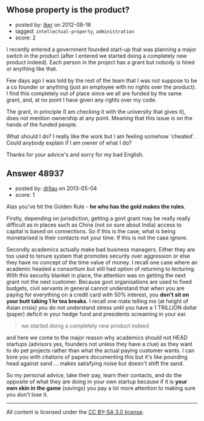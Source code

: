 ## Whose property is the product?

- posted by: [Iker](https://stackexchange.com/users/-1/19273-iker) on 2012-08-16
- tagged: `intellectual-property`, `administration`
- score: 2

I recently entered a government founded start-up that was planning a major switch in the product (after I entered we started doing a completely new product indeed). Each person in the project has a grant but nobody is hired or anything like that.

Few days ago I was told by the rest of the team that I was not suppose to be a co founder or anything (just an employee with no rights over the product). I find this completely out of place since we all are funded by the same grant, and, at no point I have given any rights over my code.

The grant, in principle (I am checking it with the university that gives it), does not mention ownership at any point. Meaning that this issue is on the hands of the funded people.

What should I do? I really like the work but I am feeling somehow 'cheated'. Could anybody explain if I am owner of what I do?

Thanks for your advice's and sorry for my bad English.  


## Answer 48937

- posted by: [drllau](https://stackexchange.com/users/-1/26055-drllau) on 2013-05-04
- score: 1

Alas you've hit the Golden Rule - **he who has the gold makes the rules**. 

Firstly, depending on jurisdiction, getting a govt grant may be really really difficult as in places such as China (not so sure about India) access to capital is based on connections. So if this is the case, what is being monetarised is their contacts not your time. If this is not the case ignore.

Secondly academics actually make bad business managers. Either they are too used to tenure system that promotes security over aggression or else they have no concept of the time value of money. I recall one case where an academic headed a consortium but still had option of returning to lecturing. With this security blanket in place, the attention was on getting the next grant not the next customer. Because govt organisations are used to fixed budgets, civil servants in general cannot understand that when you are paying for everything on a credit card with 50% interest, you **don't sit on your butt taking 1 hr tea breaks**. I recall one mate telling me (at height of Asian crisis) you do not understand stress until you have a 1 TRILLION dollar (paper) deficit in your hedge fund and presidents screaming in your ear. 

> we started doing a completely new product indeed

and here we come to the major reason why academics should not HEAD startups (advisors yes, founders not unless they have a clue) as they want to do pet projects rather than what the actual paying customer wants. I can bore you with citations of papers documenting this but it's like pounding head against sand ... makes satisfying noise but doesn't shift the sand. 

So my personal advice, take their pay, learn their contacts, and do the opposite of what they are doing in your own startup because if it is **your own skin in the game** (savings) you pay a lot more attention to making sure you don't lose it.




---

All content is licensed under the [CC BY-SA 3.0 license](https://creativecommons.org/licenses/by-sa/3.0/).

